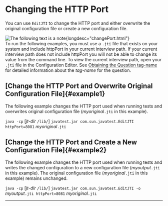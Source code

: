 
# Changing the HTTP Port

You can use `EditJTI` to change the HTTP port and either overwrite the original configuration file
or create a new configuration file.

![The following text is a note](../../images/hg_note.gif){longdesc="changePort.html"}\
To run the following examples, you must use a `.jti` file that exists on your system and include
httpPort in your current interview path. If your current interview path does not include httpPort
you will not be able to change its value from the command line. To view the current interview path,
open your `.jti` file in the Configuration Editor. See [Obtaining the Question
tag-name](tagName.html) for detailed information about the *tag-name* for the question.

## [Change the HTTP Port and Overwrite Original Configuration File]{#example1}

The following example changes the HTTP port used when running tests and overwrites original
configuration file (*myoriginal*`.jti` in this example).

`java -cp` \[*jt-dir* `/lib/`\] `javatest.jar com.sun.javatest.EditJTI httpPort=8081`
*myoriginal*`.jti`

## [Change the HTTP Port and Create a New Configuration File]{#example2}

The following example changes the HTTP port used when running tests and writes the changed
configuration to a new configuration file (*myoutput*`.jti` in this example). The original
configuration file (*myoriginal*`.jti` in this example) remains unchanged.

`java -cp` \[*jt-dir* `/lib/`\] `javatest.jar com.sun.javatest.EditJTI -o`
*myoutput*`.jti httpPort=8081` *myoriginal*`.jti`

----------------------------------------------------------------------------------------------------


